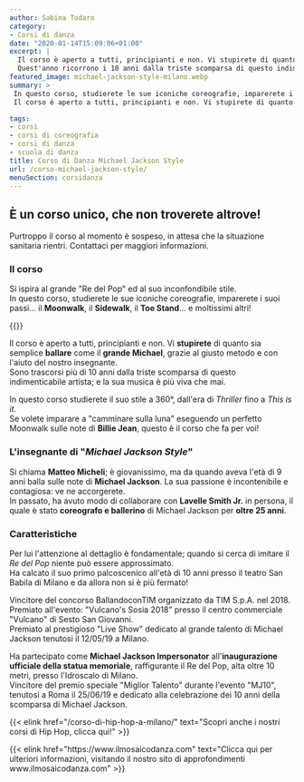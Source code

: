 ```yaml
---
author: Sabina Todaro
category:
- Corsi di danza
date: "2020-01-14T15:09:06+01:00"
excerpt: |
  Il corso è aperto a tutti, principianti e non. Vi stupirete di quanto sia semplice ballare come il grande Michael, grazie al giusto metodo e con l'aiuto del nostro insegnante.
  Quest'anno ricorrono i 10 anni dalla triste scomparsa di questo indimenticabile artista; eppure la sua musica è più viva che mai.
featured_image: michael-jackson-style-milano.webp
summary: >
 In questo corso, studierete le sue iconiche coreografie, imparerete i suoi passi… il **Moonwalk**, il **Sidewalk**, il **Toe Stand**... e moltissimi altri!
 Il corso è aperto a tutti, principianti e non. Vi stupirete di quanto...

tags:
- corsi
- corsi di coreografia
- corsi di danza
- scuola di danza
title: Corso di Danza Michael Jackson Style
url: /corso-michael-jackson-style/
menuSection: corsidanza
---
```

## È un corso unico, che non troverete altrove!

Purtroppo il corso al momento è sospeso, in attesa che la situazione sanitaria rientri. Contattaci per maggiori informazioni.

### Il corso

Si ispira al grande "Re del Pop" ed al suo inconfondibile stile.\
In questo corso, studierete le sue iconiche coreografie, imparerete i suoi passi… il **Moonwalk**, il **Sidewalk**, il **Toe Stand**... e moltissimi altri!

<div class="mw7 fr pl4">
{{<figureh src="michael-jackson.webp"
alt="Corso Michael Jackson a Milano"
caption="Corso Michael Jackson a Milano" >}}
</div>

Il corso è aperto a tutti, principianti e non. Vi **stupirete** di quanto sia semplice **ballare** come il **grande Michael**, grazie al giusto metodo e con l'aiuto del nostro insegnante.\
Sono trascorsi più di 10 anni dalla triste scomparsa di questo indimenticabile artista; e la sua musica è più viva che mai.

In questo corso studierete il suo stile a 360°, dall'era di _Thriller_ fino a _This is it_.\
Se volete imparare a "camminare sulla luna" eseguendo un perfetto Moonwalk sulle note di **Billie Jean**, questo è il corso che fa per voi!

### L'insegnante di "**_Michael Jackson Style_**"

Si chiama **Matteo Micheli**; è giovanissimo, ma da quando aveva l'età di 9 anni balla sulle note di **Michael Jackson**. La sua passione è incontenibile e contagiosa: ve ne accorgerete.\
In passato, ha avuto modo di collaborare con **Lavelle Smith Jr.** in persona, il quale è stato **coreografo e ballerino** di Michael Jackson per **oltre 25 anni**.

### Caratteristiche

Per lui l'attenzione al dettaglio è fondamentale; quando si cerca di imitare il _Re del Pop_ niente può essere approssimato.\
Ha calcato il suo primo palcoscenico all'età di 10 anni presso il teatro San Babila di Milano e da allora non si è più fermato!

Vincitore del concorso BallandoconTIM organizzato da TIM S.p.A. nel 2018.\
Premiato all'evento: "Vulcano's Sosia 2018" presso il centro commerciale "Vulcano" di Sesto San Giovanni.\
Premiato al prestigioso "Live Show" dedicato al grande talento di Michael Jackson tenutosi il 12/05/19 a Milano.

Ha partecipato come **Michael Jackson Impersonator** all'**inaugurazione ufficiale della statua memoriale**, raffigurante il Re del Pop, alta oltre 10 metri, presso l'Idroscalo di Milano.\
Vincitore del premio speciale "Miglior Talento" durante l'evento "MJ10", tenutosi a Roma il 25/06/19 e dedicato alla celebrazione dei 10 anni della scomparsa di Michael Jackson.

{{< elink href="/corso-di-hip-hop-a-milano/" text="Scopri anche i nostri corsi di Hip Hop, clicca qui!" >}}

<div class="h1"></div>
{{< elink href="https://www.ilmosaicodanza.com" text="Clicca qui per ulteriori informazioni, visitando il nostro sito di approfondimenti www.ilmosaicodanza.com" >}}